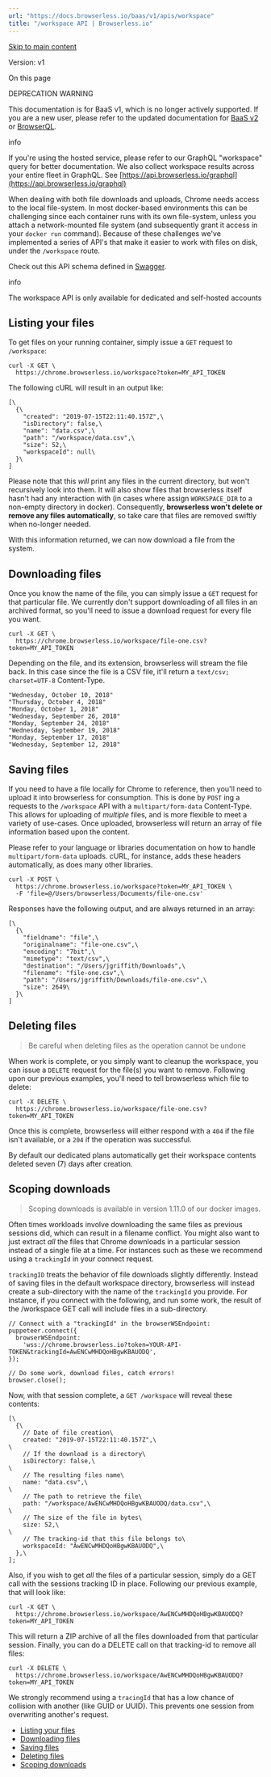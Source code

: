 ```yaml
---
url: "https://docs.browserless.io/baas/v1/apis/workspace"
title: "/workspace API | Browserless.io"
---
```


[Skip to main content](https://docs.browserless.io/baas/v1/apis/workspace#__docusaurus_skipToContent_fallback)

Version: v1

On this page

DEPRECATION WARNING

This documentation is for BaaS v1, which is no longer actively supported. If you are a new user, please refer to the updated documentation for [BaaS v2](https://docs.browserless.io/rest-apis/intro) or [BrowserQL](https://docs.browserless.io/browserql/start).

info

If you're using the hosted service, please refer to our GraphQL "workspace" query for better documentation. We also collect workspace results across your entire fleet in GraphQL. See [https://api.browserless.io/graphql](https://api.browserless.io/graphql)

When dealing with both file downloads and uploads, Chrome needs access to the local file-system. In most docker-based environments this can be challenging since each container runs with its own file-system, unless you attach a network-mounted file system (and subsequently grant it access in your `docker run` command). Because of these challenges we've implemented a series of API's that make it easier to work with files on disk, under the `/workspace` route.

Check out this API schema defined in [Swagger](https://chrome.browserless.io/docs/#/Management%20API/post_workspace).

info

The workspace API is only available for dedicated and self-hosted accounts

## Listing your files [​](https://docs.browserless.io/baas/v1/apis/workspace\#listing-your-files "Direct link to Listing your files")

To get files on your running container, simply issue a `GET` request to `/workspace`:

```codeBlockLines_p187
curl -X GET \
  https://chrome.browserless.io/workspace?token=MY_API_TOKEN

```

The following cURL will result in an output like:

```codeBlockLines_p187
[\
  {\
    "created": "2019-07-15T22:11:40.157Z",\
    "isDirectory": false,\
    "name": "data.csv",\
    "path": "/workspace/data.csv",\
    "size": 52,\
    "workspaceId": null\
  }\
]

```

Please note that this _will_ print any files in the current directory, but won't recursively look into them. It will also show files that browserless itself hasn't had any interaction with (in cases where assign `WORKSPACE_DIR` to a non-empty directory in docker). Consequently, **browserless won't delete or remove any files automatically**, so take care that files are removed swiftly when no-longer needed.

With this information returned, we can now download a file from the system.

## Downloading files [​](https://docs.browserless.io/baas/v1/apis/workspace\#downloading-files "Direct link to Downloading files")

Once you know the name of the file, you can simply issue a `GET` request for that particular file. We currently don't support downloading of all files in an archived format, so you'll need to issue a download request for every file you want.

```codeBlockLines_p187
curl -X GET \
  https://chrome.browserless.io/workspace/file-one.csv?token=MY_API_TOKEN

```

Depending on the file, and its extension, browserless will stream the file back. In this case since the file is a CSV file, it'll return a `text/csv; charset=UTF-8` Content-Type.

```codeBlockLines_p187
"Wednesday, October 10, 2018"
"Thursday, October 4, 2018"
"Monday, October 1, 2018"
"Wednesday, September 26, 2018"
"Monday, September 24, 2018"
"Wednesday, September 19, 2018"
"Monday, September 17, 2018"
"Wednesday, September 12, 2018"

```

## Saving files [​](https://docs.browserless.io/baas/v1/apis/workspace\#saving-files "Direct link to Saving files")

If you need to have a file locally for Chrome to reference, then you'll need to upload it into browserless for consumption. This is done by `POST` ing a requests to the `/workspace` API with a `multipart/form-data` Content-Type. This allows for uploading of _multiple_ files, and is more flexible to meet a variety of use-cases. Once uploaded, browserless will return an array of file information based upon the content.

Please refer to your language or libraries documentation on how to handle `multipart/form-data` uploads. cURL, for instance, adds these headers automatically, as does many other libraries.

```codeBlockLines_p187
curl -X POST \
  https://chrome.browserless.io/workspace?token=MY_API_TOKEN \
  -F 'file=@/Users/browserless/Documents/file-one.csv'

```

Responses have the following output, and are always returned in an array:

```codeBlockLines_p187
[\
  {\
    "fieldname": "file",\
    "originalname": "file-one.csv",\
    "encoding": "7bit",\
    "mimetype": "text/csv",\
    "destination": "/Users/jgriffith/Downloads",\
    "filename": "file-one.csv",\
    "path": "/Users/jgriffith/Downloads/file-one.csv",\
    "size": 2649\
  }\
]

```

## Deleting files [​](https://docs.browserless.io/baas/v1/apis/workspace\#deleting-files "Direct link to Deleting files")

> Be careful when deleting files as the operation cannot be undone

When work is complete, or you simply want to cleanup the workspace, you can issue a `DELETE` request for the file(s) you want to remove. Following upon our previous examples, you'll need to tell browserless which file to delete:

```codeBlockLines_p187
curl -X DELETE \
  https://chrome.browserless.io/workspace/file-one.csv?token=MY_API_TOKEN

```

Once this is complete, browserless will either respond with a `404` if the file isn't available, or a `204` if the operation was successful.

By default our dedicated plans automatically get their workspace contents deleted seven (7) days after creation.

## Scoping downloads [​](https://docs.browserless.io/baas/v1/apis/workspace\#scoping-downloads "Direct link to Scoping downloads")

> Scoping downloads is available in version 1.11.0 of our docker images.

Often times workloads involve downloading the same files as previous sessions did, which can result in a filename conflict. You might also want to just extract _all_ the files that Chrome downloads in a particular session instead of a single file at a time. For instances such as these we recommend using a `trackingId` in your connect request.

`trackingID` treats the behavior of file downloads slightly differently. Instead of saving files in the default workspace directory, browserless will instead create a sub-directory with the name of the `trackingId` you provide. For instance, if you connect with the following, and run some work, the result of the /workspace GET call will include files in a sub-directory.

```codeBlockLines_p187
// Connect with a "trackingId" in the browserWSEndpoint:
puppeteer.connect({
  browserWSEndpoint:
    'wss://chrome.browserless.io?token=YOUR-API-TOKEN&trackingId=AwENCwMHDQoHBgwKBAUODQ',
});

// Do some work, download files, catch errors!
browser.close();

```

Now, with that session complete, a `GET /workspace` will reveal these contents:

```codeBlockLines_p187
[\
  {\
    // Date of file creation\
    created: "2019-07-15T22:11:40.157Z",\
\
    // If the download is a directory\
    isDirectory: false,\
\
    // The resulting files name\
    name: "data.csv",\
\
    // The path to retrieve the file\
    path: "/workspace/AwENCwMHDQoHBgwKBAUODQ/data.csv",\
\
    // The size of the file in bytes\
    size: 52,\
\
    // The tracking-id that this file belongs to\
    workspaceId: "AwENCwMHDQoHBgwKBAUODQ",\
  },\
];

```

Also, if you wish to get _all_ the files of a particular session, simply do a GET call with the sessions tracking ID in place. Following our previous example, that will look like:

```codeBlockLines_p187
curl -X GET \
  https://chrome.browserless.io/workspace/AwENCwMHDQoHBgwKBAUODQ?token=MY_API_TOKEN

```

This will return a ZIP archive of all the files downloaded from that particular session. Finally, you can do a DELETE call on that tracking-id to remove all files:

```codeBlockLines_p187
curl -X DELETE \
  https://chrome.browserless.io/workspace/AwENCwMHDQoHBgwKBAUODQ?token=MY_API_TOKEN

```

We strongly recommend using a `tracingId` that has a low chance of collision with another (like GUID or UUID). This prevents one session from overwriting another's request.

- [Listing your files](https://docs.browserless.io/baas/v1/apis/workspace#listing-your-files)
- [Downloading files](https://docs.browserless.io/baas/v1/apis/workspace#downloading-files)
- [Saving files](https://docs.browserless.io/baas/v1/apis/workspace#saving-files)
- [Deleting files](https://docs.browserless.io/baas/v1/apis/workspace#deleting-files)
- [Scoping downloads](https://docs.browserless.io/baas/v1/apis/workspace#scoping-downloads)